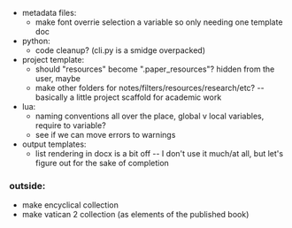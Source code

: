 * metadata files:
    - make font overrie selection a variable so only needing one template doc
* python:
    - code cleanup? (cli.py is a smidge overpacked)
* project template:
    - should "resources" become ".paper_resources"? hidden from the user, maybe
    - make other folders for notes/filters/resources/research/etc? -- basically a little project scaffold for academic work
* lua:
    - naming conventions all over the place, global v local variables, require to variable?
    - see if we can move errors to warnings
* output templates:
    - list rendering in docx is a bit off -- I don't use it much/at all, but let's figure out for the sake of completion


### outside:
* make encyclical collection
* make vatican 2 collection (as elements of the published book)

